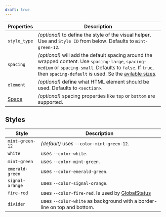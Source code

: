 ```yaml
---
draft: true
---
```


| Properties                                      | Description                                                                                                                                                                                                                                                           |
| ----------------------------------------------- | --------------------------------------------------------------------------------------------------------------------------------------------------------------------------------------------------------------------------------------------------------------------- |
| `style_type`                                    | _(optional)_ to define the style of the visual helper. Use and `Style ID` from below. Defaults to `mint-green-12`.                                                                                                                                                    |
| `spacing`                                       | _(optional)_ will add the default spacing around the wrapped content. Use `spacing-large`, `spacing-medium` or `spacing-small`. Defaults to `false`. If `true`, then `spacing-default` is used. Se the [avilable sizes](/uilib/usage/layout/spacing#spacing-helpers). |
| `element`                                       | _(optional)_ define what HTML element should be used. Defaults to `<section>`.                                                                                                                                                                                        |
| [Space](/uilib/components/space#tab-properties) | _(optional)_ spacing properties like `top` or `bottom` are supported.                                                                                                                                                                                                 |

## Styles

| Style           | Description                                                                         |
| --------------- | ----------------------------------------------------------------------------------- |
| `mint-green-12` | _(default)_ uses `--color-mint-green-12`.                                           |
| `white`         | uses `--color-white`.                                                               |
| `mint-green`    | uses `--color-mint-green`.                                                          |
| `emerald-green` | uses `--color-emerald-green`.                                                       |
| `signal-orange` | uses `--color-signal-orange`.                                                       |
| `fire-red`      | uses `--color-fire-red`. Is used by [GlobalStatus](/uilib/components/global-status) |
| `divider`       | uses `--color-white` as background with a border-line on top and bottom.            |
